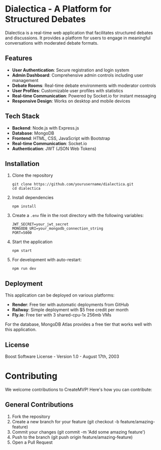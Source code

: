 # Dialectica - A Platform for Structured Debates

Dialectica is a real-time web application that facilitates structured debates and discussions. It provides a platform for users to engage in meaningful conversations with moderated debate formats.

## Features

- **User Authentication**: Secure registration and login system
- **Admin Dashboard**: Comprehensive admin controls including user management
- **Debate Rooms**: Real-time debate environments with moderator controls
- **User Profiles**: Customizable user profiles with statistics
- **Real-time Communication**: Powered by Socket.io for instant messaging
- **Responsive Design**: Works on desktop and mobile devices

## Tech Stack

- **Backend**: Node.js with Express.js
- **Database**: MongoDB
- **Frontend**: HTML, CSS, JavaScript with Bootstrap
- **Real-time Communication**: Socket.io
- **Authentication**: JWT (JSON Web Tokens)

## Installation

1. Clone the repository
   ```
   git clone https://github.com/yourusername/dialectica.git
   cd dialectica
   ```

2. Install dependencies
   ```
   npm install
   ```

3. Create a `.env` file in the root directory with the following variables:
   ```
   JWT_SECRET=your_jwt_secret
   MONGODB_URI=your_mongodb_connection_string
   PORT=5000
   ```

4. Start the application
   ```
   npm start
   ```

5. For development with auto-restart:
   ```
   npm run dev
   ```

## Deployment

This application can be deployed on various platforms:

- **Render**: Free tier with automatic deployments from GitHub
- **Railway**: Simple deployment with $5 free credit per month
- **Fly.io**: Free tier with 3 shared-cpu-1x 256mb VMs

For the database, MongoDB Atlas provides a free tier that works well with this application.

## License

Boost Software License - Version 1.0 - August 17th, 2003


# Contributing
We welcome contributions to CreateMVP! Here's how you can contribute:

## General Contributions

1. Fork the repository
2. Create a new branch for your feature (git checkout -b feature/amazing-feature)
3. Commit your changes (git commit -m 'Add some amazing feature')
4. Push to the branch (git push origin feature/amazing-feature)
5. Open a Pull Request
